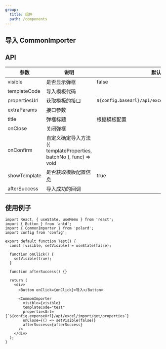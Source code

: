 ```yaml
---
group:
  title: 组件
  path: /components
---
```


## 导入 CommonImporter

## API

| 参数          | 说明                                                               | 默认值                                              |
| ------------- | ------------------------------------------------------------------ | --------------------------------------------------- |
| visible       | 是否显示弹框                                                       | false                                               |
| templateCode  | 导入模板代码                                                       |                                                     |
| propertiesUrl | 获取模板的接口                                                     | `${config.baseUrl}/api/excel/import/get/properties` |
| extraParams   | 接口参数                                                           |                                                     |
| title         | 弹框标题                                                           | 根据模板配置                                        |
| onClose       | 关闭弹框                                                           |                                                     |
| onConfirm     | 自定义确定导入方法 ({ templateProperties, batchNo }, func) => void |                                                     |
| showTemplate  | 是否获取模版配置信息                                               | true                                                |
| afterSuccess  | 导入成功的回调                                                     |                                                     |

## 使用例子

```tsx
import React, { useState, useMemo } from 'react';
import { Button } from 'antd';
import { CommonImporter } from 'polard';
import config from 'config';

export default function Test() {
  const [visible, setVisible] = useState(false);

  function onClick() {
    setVisible(true);
  }

  function afterSuccess() {}

  return (
    <div>
      <Button onClick={onClick}>导入</Button>

      <CommonImporter
        visible={visible}
        templateCode="test"
        propertiesUrl={`${config.expenseUrl}/api/excel/import/get/properties`}
        onClose={() => setVisible(false)}
        afterSuccess={afterSuccess}
      />
    </div>
  );
}
```

